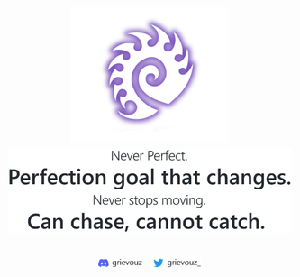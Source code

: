 <p align="center" style="line-height:1.8rem">
    <img src="https://raw.githubusercontent.com/grievouz/grievouz/main/img/zerg-icon.png">
    <br>
    <picture>
        <source media="(prefers-color-scheme: dark)" srcset="https://raw.githubusercontent.com/grievouz/grievouz/main/img/quote-dark.svg">
        <source media="(prefers-color-scheme: light)" srcset="https://raw.githubusercontent.com/grievouz/grievouz/main/img/quote-light.svg">
        <img src="https://raw.githubusercontent.com/grievouz/grievouz/main/img/quote-light.svg">
    </picture>
</p>
<div align="center">
    <br>
    <div style="display:flex;justify-content:center;gap:20px;">
        <div>
            <a href="https://discordapp.com/users/240530818475229184" target="_blank" style="text-decoration:none">
                <picture>
                    <source media="(prefers-color-scheme: dark)" srcset="https://raw.githubusercontent.com/grievouz/grievouz/main/img/discord-dark.svg">
                    <source media="(prefers-color-scheme: light)" srcset="https://raw.githubusercontent.com/grievouz/grievouz/main/img/discord-light.svg">
                    <img height="20px" src="https://raw.githubusercontent.com/grievouz/grievouz/main/img/discord-light.svg">
                </picture>
            </a>
        </div>
        <div>
        <a href="https://twitter.com/grievouz_" target="_blank" style="text-decoration:none">
            <picture>
                <source media="(prefers-color-scheme: dark)" srcset="https://raw.githubusercontent.com/grievouz/grievouz/main/img/twitter-dark.svg">
                <source media="(prefers-color-scheme: light)" srcset="https://raw.githubusercontent.com/grievouz/grievouz/main/img/twitter-light.svg">
                <img height="20px" src="https://raw.githubusercontent.com/grievouz/grievouz/main/img/twitter-light.svg">
            </picture>
        </a>
        </div>
    </div>
</div>
